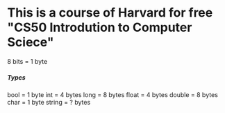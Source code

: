 # This is a course of Harvard for free "CS50 Introdution to Computer Sciece"


8 bits = 1 byte

##### Types

bool = 1 byte
int = 4 bytes
long = 8 bytes
float = 4 bytes
double = 8 bytes
char = 1 byte
string = ? bytes
